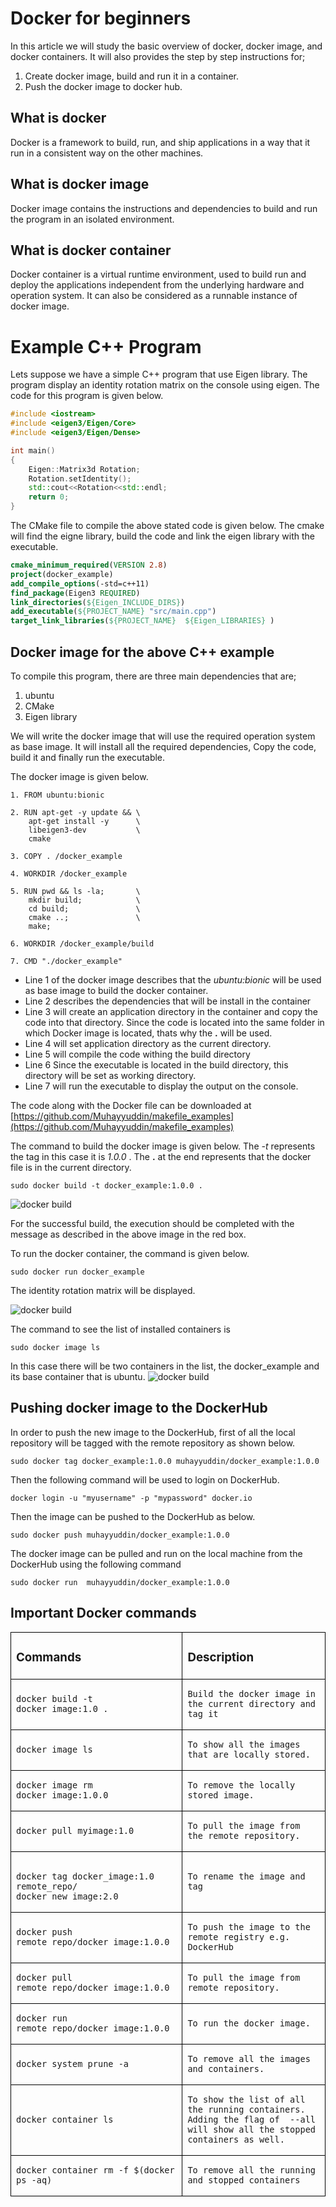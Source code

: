 # Docker for beginners 

In this article we will study the basic overview of docker, docker image, and docker containers. It will also provides the step by step instructions for;

1. Create docker image, build and run it in a container.
2. Push the docker image to docker hub.

## What is docker 

Docker is a framework to build, run, and ship applications in a way that it run in a consistent way on the other machines. 

## What is docker image
Docker image contains the instructions and dependencies to build and run the program in an isolated environment.

## What is docker container
Docker container is a virtual runtime environment, used to build run and deploy the applications independent from the underlying hardware and operation system.  It can also be considered as a runnable instance of docker image. 
# Example C++ Program
Lets suppose we have a simple C++ program that use Eigen library. The program display an identity rotation matrix on the console using eigen. The code for this program is given below.

``` cpp
#include <iostream>
#include <eigen3/Eigen/Core>
#include <eigen3/Eigen/Dense>

int main()
{
    Eigen::Matrix3d Rotation; 
    Rotation.setIdentity();
    std::cout<<Rotation<<std::endl;
    return 0;
}
```
The CMake file to compile the above stated code is given below. The cmake will find the eigne library, build the code and link the eigen library with the executable.

``` cmake
cmake_minimum_required(VERSION 2.8)
project(docker_example) 
add_compile_options(-std=c++11) 
find_package(Eigen3 REQUIRED)
link_directories(${Eigen_INCLUDE_DIRS})
add_executable(${PROJECT_NAME} "src/main.cpp") 
target_link_libraries(${PROJECT_NAME}  ${Eigen_LIBRARIES} )
```

## Docker image for the above C++ example
To compile this program, there are three main dependencies that are;
1. ubuntu
2. CMake 
3. Eigen library

We will write the docker image that will use the required operation system as base image. It will install all the required dependencies, Copy the code, build it and finally run the executable. 

The docker image is given below. 

``` docker
1. FROM ubuntu:bionic

2. RUN apt-get -y update && \
    apt-get install -y      \
    libeigen3-dev           \
    cmake

3. COPY . /docker_example

4. WORKDIR /docker_example

5. RUN pwd && ls -la;       \
    mkdir build;            \
    cd build;               \
    cmake ..;               \
    make; 

6. WORKDIR /docker_example/build

7. CMD "./docker_example"

```

- Line 1 of the docker image describes that the *ubuntu:bionic* will be used as base image to build the docker container. 
- Line 2 describes the dependencies that will be install in the container
- Line 3 will create an application directory in the container and copy the code into that directory. Since the code is located into the same folder in which Docker image is located, thats why the **.** will be used. 
- Line 4 will set application directory as the current directory.
- Line 5 will compile the code withing the build directory
- Line 6 Since the executable is located in the build directory, this directory will be set as working directory.
- Line 7 will run the executable to display the output on the console.

The code along with the Docker file can be downloaded at [https://github.com/Muhayyuddin/makefile_examples](https://github.com/Muhayyuddin/makefile_examples)

The command to build the docker image is given below. The *-t* represents the tag in this case it is *1.0.0* . The **.** at the end represents that the docker file is in the current directory.

```
sudo docker build -t docker_example:1.0.0 .
```

![docker build](images/dockerbuild.png)

For the successful build, the execution should be completed with the message as described in the above image in the red box.

To run the docker container, the command is given below. 
```
sudo docker run docker_example
```
The identity rotation matrix will be displayed.

![docker build](images/dockerrun.png)


The command to see the list of installed containers is 
```
sudo docker image ls
```
In this case there will be two containers in the list, the docker_example and its base container that is ubuntu. 
![docker build](images/dockerls.png)

## Pushing docker image to the DockerHub

In order to push the new image to the DockerHub, first of all the local repository will be tagged with the remote repository as shown below. 
```
sudo docker tag docker_example:1.0.0 muhayyuddin/docker_example:1.0.0
```
Then the following command will be used to login on DockerHub.
```
docker login -u "myusername" -p "mypassword" docker.io
```
Then the image can be pushed to the DockerHub as below.
```
sudo docker push muhayyuddin/docker_example:1.0.0
```
The docker image can be pulled and run on the local machine from the DockerHub using the following command

```
sudo docker run  muhayyuddin/docker_example:1.0.0
```
## Important Docker commands 

<table style="border: 1px  black; ">

<tr style="border: 1px solid black; ">
<td style="border: 1px solid black; "> 

### Commands
</td>
<td style="border: 1px solid black; "> 

### Description
</td>
</tr>

<tr style="border: 1px solid black;">
<td style="border: 1px solid black; "> 

```  
docker build -t docker_image:1.0 .
```
</td>
<td style="border: 1px solid black;" >

``` 
Build the docker image in the current directory and tag it

```
</td>
</tr>

<tr style="border: 1px solid black;">
<td style="border: 1px solid black; "> 

```  
docker image ls

```
</td>
<td style="border: 1px solid black;" >

``` 
To show all the images that are locally stored.

```
</td>
</tr>

<tr style="border: 1px solid black;">
<td style="border: 1px solid black; "> 

```  
docker image rm docker_image:1.0.0

```
</td>
<td style="border: 1px solid black;" >

``` 
To remove the locally stored image.
```
</td>
</tr>

<tr style="border: 1px solid black;">
<td style="border: 1px solid black; "> 

```  
docker pull myimage:1.0 
```
</td>
<td style="border: 1px solid black;" >

``` 
To pull the image from the remote repository. 

```
</td>
</tr>

<tr style="border: 1px solid black;">
<td style="border: 1px solid black; "> 

```  

docker tag docker_image:1.0 remote_repo/
docker_new_image:2.0

```
</td>
<td style="border: 1px solid black;" >

``` 
To rename the image and tag
```
</td>
</tr>

<tr style="border: 1px solid black;">
<td style="border: 1px solid black; "> 

```  
docker push remote_repo/docker_image:1.0.0

```
</td>
<td style="border: 1px solid black;" >

``` 
To push the image to the remote registry e.g. DockerHub

```
</td>
</tr>

<tr style="border: 1px solid black;">
<td style="border: 1px solid black; "> 

```  
docker pull remote_repo/docker_image:1.0.0

```
</td>
<td style="border: 1px solid black;" >

``` 
To pull the image from remote repository.

```
</td>
</tr>

<tr style="border: 1px solid black;">
<td style="border: 1px solid black; "> 

```  
docker run remote_repo/docker_image:1.0.0

```
</td>
<td style="border: 1px solid black;" >

``` 
To run the docker image.

```
</td>
</tr>

<tr style="border: 1px solid black;">
<td style="border: 1px solid black; "> 

```  
docker system prune -a

```
</td>
<td style="border: 1px solid black;" >

``` 
To remove all the images and containers.
```
</td>
</tr>

<tr style="border: 1px solid black;">
<td style="border: 1px solid black; "> 

```  
docker container ls 

```
</td>
<td style="border: 1px solid black;" >

``` 
To show the list of all the running containers. Adding the flag of  --all  will show all the stopped containers as well.

```
</td>
</tr>

<tr style="border: 1px solid black;">
<td style="border: 1px solid black; "> 

```  
docker container rm -f $(docker ps -aq) 

```
</td>
<td style="border: 1px solid black;" >

``` 
To remove all the running and stopped containers

```
</td>
</tr>

</table>
